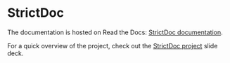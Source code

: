 # StrictDoc

The documentation is hosted on Read the Docs:
[StrictDoc documentation](https://strictdoc.readthedocs.io/en/stable/).

For a quick overview of the project, check out the
[StrictDoc project](https://github.com/strictdoc-project/strictdoc/blob/main/about/StrictDoc_SlideDeck.pdf)
slide deck.
